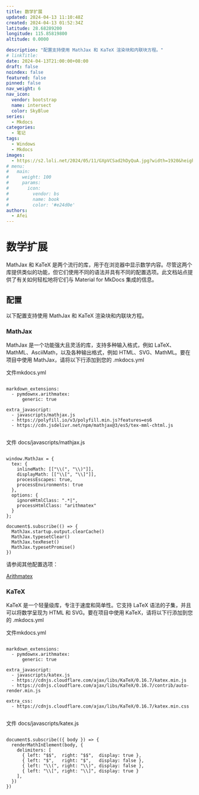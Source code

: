 ```yaml
---
title: 数学扩展
updated: 2024-04-13 11:10:48Z
created: 2024-04-13 01:52:34Z
latitude: 28.68289200
longitude: 115.85819800
altitude: 0.0000

description: "配置支持使用 MathJax 和 KaTeX 渲染块和内联块方程。"
# linkTitle:
date: 2024-04-13T21:00:00+08:00
draft: false
noindex: false
featured: false
pinned: false
nav_weight: 6
nav_icon:
  vendor: bootstrap
  name: intersect
  color: SkyBlue
series:
  - Mkdocs
categories:
  - 笔记
tags:
  - Windows
  - Mkdocs
images:
  - https://s2.loli.net/2024/05/11/GXpVCSad2hDyQuA.jpg?width=1920&height=1440
# menu:
#   main:
#     weight: 100
#     params:
#       icon:
#         vendor: bs
#         name: book
#         color: '#e24d0e'
authors:
  - Afei
---
```


# 数学扩展

MathJax 和 KaTeX 是两个流行的库，用于在浏览器中显示数学内容。尽管这两个库提供类似的功能，但它们使用不同的语法并具有不同的配置选项。此文档站点提供了有关如何轻松地将它们与 Material for MkDocs 集成的信息。

## 配置
以下配置支持使用 MathJax 和 KaTeX 渲染块和内联块方程。

### MathJax
MathJax 是一个功能强大且灵活的库，支持多种输入格式，例如 LaTeX、MathML、AsciiMath，以及各种输出格式，例如 HTML、SVG、MathML。要在项目中使用 MathJax，请将以下行添加到您的 .mkdocs.yml

文件mkdocs.yml
```

markdown_extensions:
  - pymdownx.arithmatex:
      generic: true

extra_javascript:
  - javascripts/mathjax.js
  - https://polyfill.io/v3/polyfill.min.js?features=es6
  - https://cdn.jsdelivr.net/npm/mathjax@3/es5/tex-mml-chtml.js
  
 ```
 
文件 docs/javascripts/mathjax.js
```

window.MathJax = {
  tex: {
    inlineMath: [["\\(", "\\)"]],
    displayMath: [["\\[", "\\]"]],
    processEscapes: true,
    processEnvironments: true
  },
  options: {
    ignoreHtmlClass: ".*|",
    processHtmlClass: "arithmatex"
  }
};

document$.subscribe(() => { 
  MathJax.startup.output.clearCache()
  MathJax.typesetClear()
  MathJax.texReset()
  MathJax.typesetPromise()
})

```

请参阅其他配置选项：

[Arithmatex](https://squidfunk.github.io/mkdocs-material/setup/extensions/python-markdown-extensions/#arithmatex)

### KaTeX

KaTeX 是一个轻量级库，专注于速度和简单性。它支持 LaTeX 语法的子集，并且可以将数学呈现为 HTML 和 SVG。要在项目中使用 KaTeX，请将以下行添加到您的 .mkdocs.yml


文件mkdocs.yml
```

markdown_extensions:
  - pymdownx.arithmatex:
      generic: true

extra_javascript:
  - javascripts/katex.js
  - https://cdnjs.cloudflare.com/ajax/libs/KaTeX/0.16.7/katex.min.js
  - https://cdnjs.cloudflare.com/ajax/libs/KaTeX/0.16.7/contrib/auto-render.min.js

extra_css:
  - https://cdnjs.cloudflare.com/ajax/libs/KaTeX/0.16.7/katex.min.css
  
 ```
 
文件 docs/javascripts/katex.js
```

document$.subscribe(({ body }) => { 
  renderMathInElement(body, {
    delimiters: [
      { left: "$$",  right: "$$",  display: true },
      { left: "$",   right: "$",   display: false },
      { left: "\\(", right: "\\)", display: false },
      { left: "\\[", right: "\\]", display: true }
    ],
  })
})

```

